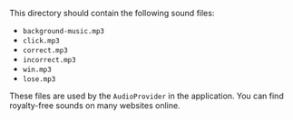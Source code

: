 This directory should contain the following sound files:

- `background-music.mp3`
- `click.mp3`
- `correct.mp3`
- `incorrect.mp3`
- `win.mp3`
- `lose.mp3`

These files are used by the `AudioProvider` in the application. You can find royalty-free sounds on many websites online.
